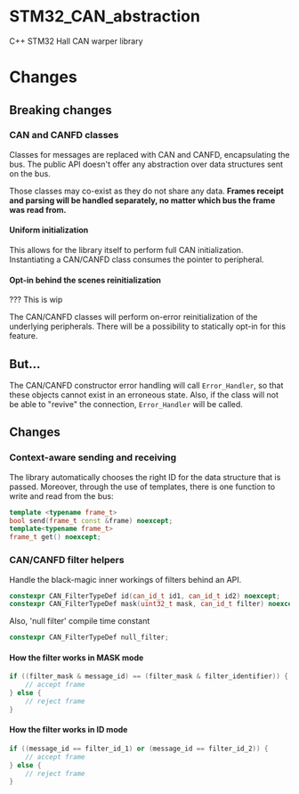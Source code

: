 # STM32_CAN_abstraction
C++ STM32 Hall CAN warper library

# Changes

## Breaking changes

### CAN and CANFD classes

Classes for messages are replaced with CAN and CANFD, encapsulating the bus. The public API doesn't offer any abstraction over data structures sent on the bus.

Those classes may co-exist as they do not share any data. **Frames receipt and parsing will be handled separately, no matter which bus the frame was read from.**

#### Uniform initialization
This allows for the library itself to perform full CAN initialization. Instantiating a CAN/CANFD class consumes the pointer to peripheral.

#### Opt-in behind the scenes reinitialization

??? This is wip

The CAN/CANFD classes will perform on-error reinitialization of the underlying peripherals. There will be a possibility to statically opt-in for this feature.

## But...

The CAN/CANFD constructor error handling will call `Error_Handler`, so that these objects cannot exist in an erroneous state. Also, if the class will not be able to "revive" the connection, `Error_Handler` will be called.

## Changes
### Context-aware sending and receiving

The library automatically chooses the right ID for the data structure that is passed. Moreover, through the use of templates, there is one function to write and read from the bus:

```c++
template <typename frame_t> 
bool send(frame_t const &frame) noexcept;
template<typename frame_t>
frame_t get() noexcept;
```

### CAN/CANFD filter helpers

Handle the black-magic inner workings of filters behind an API.

```c++
constexpr CAN_FilterTypeDef id(can_id_t id1, can_id_t id2) noexcept;
constexpr CAN_FilterTypeDef mask(uint32_t mask, can_id_t filter) noexcept;
```

Also, 'null filter' compile time constant
```c++
constexpr CAN_FilterTypeDef null_filter;
```

#### How the filter works in MASK mode

```c++
if ((filter_mask & message_id) == (filter_mask & filter_identifier)) {
    // accept frame
} else {
    // reject frame
}
```

#### How the filter works in ID mode
```c++
if ((message_id == filter_id_1) or (message_id == filter_id_2)) {
    // accept frame
} else {
    // reject frame
}
```